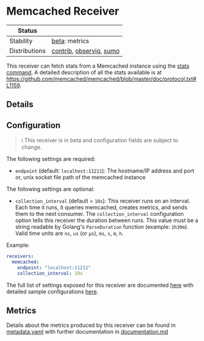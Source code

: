 # Memcached Receiver

<!-- status autogenerated section -->
| Status        |           |
| ------------- |-----------|
| Stability     | [beta]: metrics   |
| Distributions | [contrib], [observiq], [sumo] |

[beta]: https://github.com/open-telemetry/opentelemetry-collector#beta
[contrib]: https://github.com/open-telemetry/opentelemetry-collector-releases/tree/main/distributions/otelcol-contrib
[observiq]: https://github.com/observIQ/observiq-otel-collector
[sumo]: https://github.com/SumoLogic/sumologic-otel-collector
<!-- end autogenerated section -->

This receiver can fetch stats from a Memcached instance using the [stats
command](https://github.com/memcached/memcached/wiki/Commands#statistics). A
detailed description of all the stats available is at
https://github.com/memcached/memcached/blob/master/doc/protocol.txt#L1159.

## Details

## Configuration

> :information_source: This receiver is in beta and configuration fields are subject to change.

The following settings are required:

- `endpoint` (default: `localhost:11211`): The hostname/IP address and port or, unix socket file path of the memcached instance

The following settings are optional:

- `collection_interval` (default = `10s`): This receiver runs on an interval.
Each time it runs, it queries memcached, creates metrics, and sends them to the
next consumer. The `collection_interval` configuration option tells this
receiver the duration between runs. This value must be a string readable by
Golang's `ParseDuration` function (example: `1h30m`). Valid time units are
`ns`, `us` (or `µs`), `ms`, `s`, `m`, `h`.

Example:

```yaml
receivers:
  memcached:
    endpoint: "localhost:11211"
    collection_interval: 10s
```

The full list of settings exposed for this receiver are documented [here](./config.go)
with detailed sample configurations [here](./testdata/config.yaml).

## Metrics

Details about the metrics produced by this receiver can be found in [metadata.yaml](./metadata.yaml) with further documentation in [documentation.md](./documentation.md)


